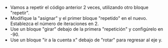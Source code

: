 - Vamos a repetir el código anterior 2 veces, utilizando otro bloque "repetir".
- Modifique la "asignar" y el primer bloque "repetido" en el nuevo. Establezca el número de iteraciones en 2.
- Use un bloque "girar" debajo de la primera "repetición" y configúrelo en -90.
- Use un bloque "ir a la cuenta x" debajo de "rotar" para regresar al eje y.
